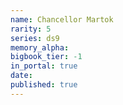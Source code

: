 ```yaml
---
name: Chancellor Martok
rarity: 5
series: ds9
memory_alpha:
bigbook_tier: -1
in_portal: true
date:
published: true
---
```



